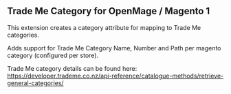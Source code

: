 ## Trade Me Category for OpenMage / Magento 1

This extension creates a category attribute for mapping to Trade Me categories.

Adds support for Trade Me Category Name, Number and Path per magento category (configured per store).

Trade Me category details can be found here: https://developer.trademe.co.nz/api-reference/catalogue-methods/retrieve-general-categories/
